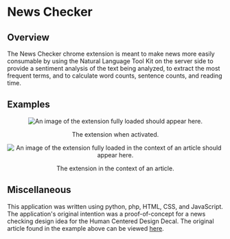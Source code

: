 # News Checker

## Overview

The News Checker chrome extension is meant to make news more easily consumable by using the Natural Language Tool Kit on the server side to provide a sentiment analysis of the text being analyzed, to extract the most frequent terms, and to calculate word counts, sentence counts, and reading time.

## Examples

<p align="center">
  <img src="http://i.imgur.com/euqSVKz.png" alt="An image of the extension fully loaded should appear here."/>
</p>
<p align="center">The extension when activated.</p>

<p align="center">
  <img src="http://i.imgur.com/mU8rfwI.jpg" alt="An image of the extension fully loaded in the context of an article should appear here."/>
</p>
<p align="center">The extension in the context of an article.</p>

## Miscellaneous

This application was written using python, php, HTML, CSS, and JavaScript. The application's original intention was a proof-of-concept for a news checking design idea for the Human Centered Design Decal. The original article found in the example above can be viewed [here](http://www.theatlantic.com/news/archive/2017/04/french-election-results-first-round/523965/).
